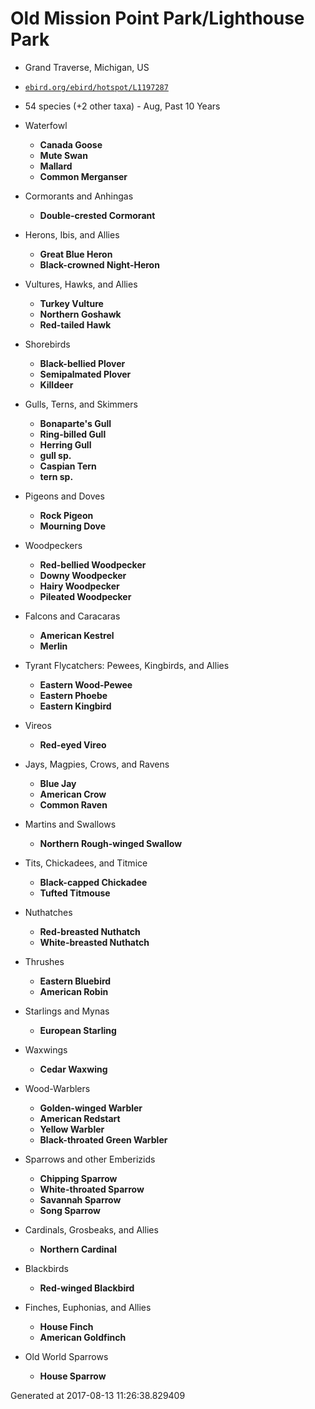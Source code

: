
# Old Mission Point Park/Lighthouse Park

* Grand Traverse, Michigan, US
* [`ebird.org/ebird/hotspot/L1197287`](ebird.org/ebird/hotspot/L1197287)
* 54 species (+2 other taxa) - Aug, Past 10 Years

* Waterfowl
    * **Canada Goose**
    * **Mute Swan**
    * **Mallard**
    * **Common Merganser**
* Cormorants and Anhingas
    * **Double-crested Cormorant**
* Herons, Ibis, and Allies
    * **Great Blue Heron**
    * **Black-crowned Night-Heron**
* Vultures, Hawks, and Allies
    * **Turkey Vulture**
    * **Northern Goshawk**
    * **Red-tailed Hawk**
* Shorebirds
    * **Black-bellied Plover**
    * **Semipalmated Plover**
    * **Killdeer**
* Gulls, Terns, and Skimmers
    * **Bonaparte's Gull**
    * **Ring-billed Gull**
    * **Herring Gull**
    * **gull sp.**
    * **Caspian Tern**
    * **tern sp.**
* Pigeons and Doves
    * **Rock Pigeon**
    * **Mourning Dove**
* Woodpeckers
    * **Red-bellied Woodpecker**
    * **Downy Woodpecker**
    * **Hairy Woodpecker**
    * **Pileated Woodpecker**
* Falcons and Caracaras
    * **American Kestrel**
    * **Merlin**
* Tyrant Flycatchers: Pewees, Kingbirds, and Allies
    * **Eastern Wood-Pewee**
    * **Eastern Phoebe**
    * **Eastern Kingbird**
* Vireos
    * **Red-eyed Vireo**
* Jays, Magpies, Crows, and Ravens
    * **Blue Jay**
    * **American Crow**
    * **Common Raven**
* Martins and Swallows
    * **Northern Rough-winged Swallow**
* Tits, Chickadees, and Titmice
    * **Black-capped Chickadee**
    * **Tufted Titmouse**
* Nuthatches
    * **Red-breasted Nuthatch**
    * **White-breasted Nuthatch**
* Thrushes
    * **Eastern Bluebird**
    * **American Robin**
* Starlings and Mynas
    * **European Starling**
* Waxwings
    * **Cedar Waxwing**
* Wood-Warblers
    * **Golden-winged Warbler**
    * **American Redstart**
    * **Yellow Warbler**
    * **Black-throated Green Warbler**
* Sparrows and other Emberizids
    * **Chipping Sparrow**
    * **White-throated Sparrow**
    * **Savannah Sparrow**
    * **Song Sparrow**
* Cardinals, Grosbeaks, and Allies
    * **Northern Cardinal**
* Blackbirds
    * **Red-winged Blackbird**
* Finches, Euphonias, and Allies
    * **House Finch**
    * **American Goldfinch**
* Old World Sparrows
    * **House Sparrow**

Generated at 2017-08-13 11:26:38.829409

